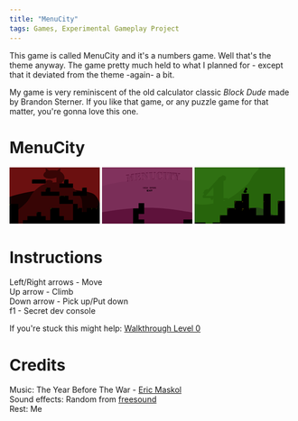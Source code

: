 ```yaml
---
title: "MenuCity"
tags: Games, Experimental Gameplay Project
---
```


This game is called MenuCity and it's a numbers game. Well that's the theme anyway. The game pretty much held to what I planned for - except that it deviated from the theme -again- a bit.

My game is very reminiscent of the old calculator classic *Block Dude* made by Brandon Sterner. If you like that game, or any puzzle game for that matter, you're gonna love this one.

# MenuCity

![](/images/games/thumbs/menucity1.png)
![](/images/games/thumbs/menucity2.png)
![](/images/games/thumbs/menucity3.png)

# Instructions

Left/Right arrows - Move   
Up arrow - Climb   
Down arrow - Pick up/Put down   
f1 - Secret dev console

If you're stuck this might help: [Walkthrough Level 0](/blog/2009/10/16/menucity_level_0_walkthrough/)

# Credits

Music: The Year Before The War - [Eric Maskol](http://ericmaskol.com/)   
Sound effects: Random from [freesound](http://www.freesound.org/)   
Rest: Me
